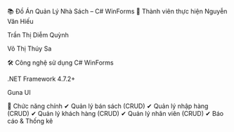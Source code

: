 📚 Đồ Án Quản Lý Nhà Sách – C# WinForms
👥 Thành viên thực hiện
Nguyễn Văn Hiếu

Trần Thị Diễm Quỳnh

Võ Thị Thúy Sa

🛠 Công nghệ sử dụng
C# WinForms

.NET Framework 4.7.2+

Guna UI

🚀 Chức năng chính
✔ Quản lý bán sách (CRUD)
✔ Quản lý nhập hàng (CRUD)
✔ Quản lý khách hàng (CRUD)
✔ Quản lý nhân viên (CRUD)
✔ Báo cáo & Thống kê

